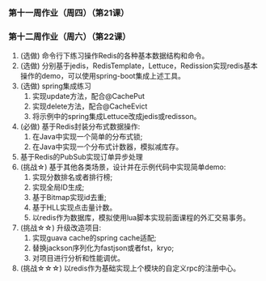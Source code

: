 ### 第十一周作业（周四）（第21课）


### 第十二周作业（周六）（第22课）

1. (选做) 命令行下练习操作Redis的各种基本数据结构和命令。
2. (选做) 分别基于jedis，RedisTemplate，Lettuce，Redission实现redis基本操作的demo，可以使用spring-boot集成上述工具。
3. (选做) spring集成练习
    1) 实现update方法，配合@CachePut
    2) 实现delete方法，配合@CacheEvict
    3) 将示例中的spring集成Lettuce改成jedis或redisson。
4. (必做) 基于Redis封装分布式数据操作: 
    1) 在Java中实现一个简单的分布式锁; 
    2) 在Java中实现一个分布式计数器，模拟减库存。
5. 基于Redis的PubSub实现订单异步处理
6. (挑战☆) 基于其他各类场景，设计并在示例代码中实现简单demo: 
    1) 实现分数排名或者排行榜;
    2) 实现全局ID生成;
    3) 基于Bitmap实现id去重;
    4) 基于HLL实现点击量计数。 
    5) 以redis作为数据库，模拟使用lua脚本实现前面课程的外汇交易事务。
7. (挑战☆☆) 升级改造项目:
    1) 实现guava cache的spring cache适配; 
    2) 替换jackson序列化为fastjson或者fst，kryo; 
    3) 对项目进行分析和性能调优。 
8. (挑战☆☆☆) 以redis作为基础实现上个模块的自定义rpc的注册中心。